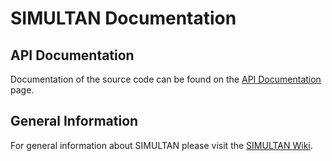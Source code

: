 # **SIMULTAN** Documentation

## API Documentation

Documentation of the source code can be found on the  [API Documentation](intro.html) page.

## General Information
For general information about SIMULTAN please visit the
[SIMULTAN Wiki](https://github.com/bph-tuwien/SIMULTAN.Documentation/wiki).